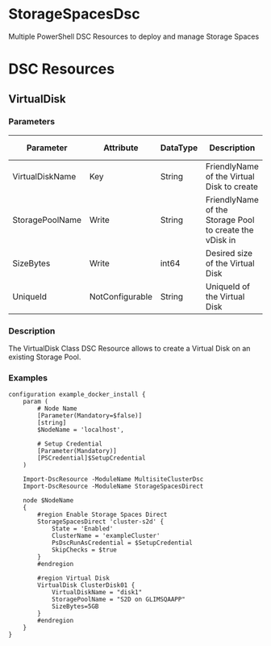 # StorageSpacesDsc
Multiple PowerShell DSC Resources to deploy and manage Storage Spaces

# DSC Resources
## VirtualDisk
### Parameters
|Parameter|Attribute|DataType|Description|Allowed Values|
|---------|---------|--------|-----------|--------------|
|VirtualDiskName|Key|String|FriendlyName of the Virtual Disk to create||
|StoragePoolName|Write|String|FriendlyName of the Storage Pool to create the vDisk in| |
|SizeBytes|Write|int64|Desired size of the Virtual Disk||
|UniqueId|NotConfigurable|String|UniqueId of the Virtual Disk||

### Description
The VirtualDisk Class DSC Resource allows to create a Virtual Disk on an existing Storage Pool.

### Examples
``` 
configuration example_docker_install {
    param (
        # Node Name
        [Parameter(Mandatory=$false)]
        [string]
        $NodeName = 'localhost',

        # Setup Credential
        [Parameter(Mandatory)]
        [PSCredential]$SetupCredential
    )

    Import-DscResource -ModuleName MultisiteClusterDsc
    Import-DscResource -ModuleName StorageSpacesDirect

    node $NodeName
    {
        #region Enable Storage Spaces Direct
        StorageSpacesDirect 'cluster-s2d' {
            State = 'Enabled'
            ClusterName = 'exampleCluster'
            PsDscRunAsCredential = $SetupCredential
            SkipChecks = $true
        }
        #endregion

        #region Virtual Disk
        VirtualDisk ClusterDisk01 {
            VirtualDiskName = "disk1"
            StoragePoolName = "S2D on GLIMSQAAPP"
            SizeBytes=5GB
        }
        #endregion
    }
}
```